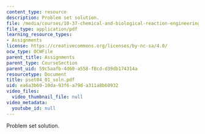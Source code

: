 ```yaml
---
content_type: resource
description: Problem set solution.
file: /media/courses/10-37-chemical-and-biological-reaction-engineering-spring-2007/ea6a3b6910da93f6a79da311a8b60932_pset04_01_soln.pdf
file_type: application/pdf
learning_resource_types:
- Assignments
license: https://creativecommons.org/licenses/by-nc-sa/4.0/
ocw_type: OCWFile
parent_title: Assignments
parent_type: CourseSection
parent_uid: 59c5aafb-4d60-a558-f8cd-d39db174314a
resourcetype: Document
title: pset04_01_soln.pdf
uid: ea6a3b69-10da-93f6-a79d-a311a8b60932
video_files:
  video_thumbnail_file: null
video_metadata:
  youtube_id: null
---
```

Problem set solution.